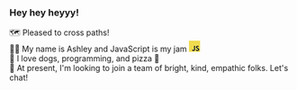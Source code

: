 ### Hey hey heyyy!

🗺 Pleased to cross paths!  
🧑‍💻 My name is Ashley and JavaScript is my jam ![JavaScript Logo](./src/javascriptSmaller.png)  
🐶 I love dogs, programming, and pizza 🍕  
🖖 At present, I'm looking to join a team of bright, kind, empathic folks. Let's chat!
